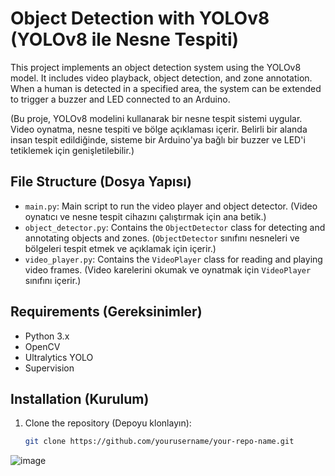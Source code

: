 # Object Detection with YOLOv8 (YOLOv8 ile Nesne Tespiti)

This project implements an object detection system using the YOLOv8 model. It includes video playback, object detection, and zone annotation. When a human is detected in a specified area, the system can be extended to trigger a buzzer and LED connected to an Arduino.

(Bu proje, YOLOv8 modelini kullanarak bir nesne tespit sistemi uygular. Video oynatma, nesne tespiti ve bölge açıklaması içerir. Belirli bir alanda insan tespit edildiğinde, sisteme bir Arduino'ya bağlı bir buzzer ve LED'i tetiklemek için genişletilebilir.)

## File Structure (Dosya Yapısı)

- `main.py`: Main script to run the video player and object detector. (Video oynatıcı ve nesne tespit cihazını çalıştırmak için ana betik.)
- `object_detector.py`: Contains the `ObjectDetector` class for detecting and annotating objects and zones. (`ObjectDetector` sınıfını nesneleri ve bölgeleri tespit etmek ve açıklamak için içerir.)
- `video_player.py`: Contains the `VideoPlayer` class for reading and playing video frames. (Video karelerini okumak ve oynatmak için `VideoPlayer` sınıfını içerir.)

## Requirements (Gereksinimler)

- Python 3.x
- OpenCV
- Ultralytics YOLO
- Supervision

## Installation (Kurulum)

1. Clone the repository (Depoyu klonlayın):
   ```bash
   git clone https://github.com/yourusername/your-repo-name.git

![image](https://github.com/enescanerkan/YOLOv8_Object_Detection/assets/154825118/845114d2-13ae-4f13-b34a-d8cd7113c40e)
